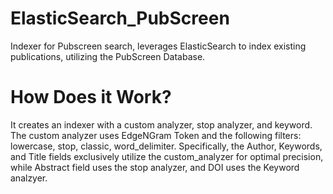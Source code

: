 # ElasticSearch_PubScreen
Indexer for Pubscreen search, leverages ElasticSearch to index existing publications, utilizing the PubScreen Database.

# How Does it Work?
It creates an indexer with a custom analyzer, stop analyzer, and keyword. The custom analyzer uses EdgeNGram Token and the following filters: lowercase, stop, classic, word_delimiter. Specifically, the Author, Keywords, and Title fields exclusively utilize the custom_analyzer for optimal precision, while Abstract field uses the stop analyzer, and DOI uses the Keyword analzyer.

